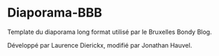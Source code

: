 # Diaporama-BBB
Template du diaporama long format utilisé par le Bruxelles Bondy Blog.

Développé par Laurence Dierickx, modifié par Jonathan Hauvel.